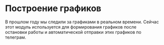 # Построение графиков

В прошлом году мы следили за графиками в реальном времени. Сейчас этот модуль используется для формирования графиков после остановки работы и автоматической отправки этих графиков по телеграм.
